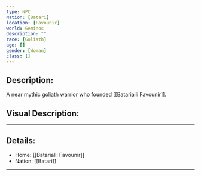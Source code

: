 ```yaml
---
type: NPC
Nation: [Batari]
location: [Favounir]
world: Geminos
description: ""
race: [Goliath]
age: []
gender: [Woman]
class: []
---
```


## Description:

A near mythic goliath warrior who founded [[Batarialli Favounir]].

## Visual Description:

---
## Details:
- Home: [[Batarialli Favounir]]
- Nation: [[Batari]]

---


